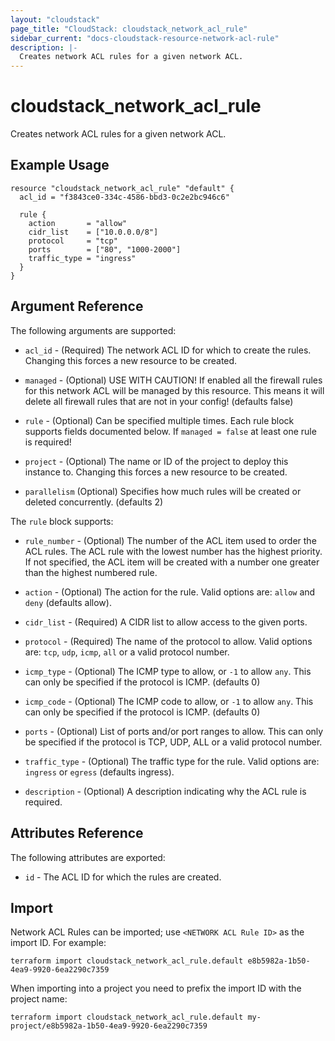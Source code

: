 ```yaml
---
layout: "cloudstack"
page_title: "CloudStack: cloudstack_network_acl_rule"
sidebar_current: "docs-cloudstack-resource-network-acl-rule"
description: |-
  Creates network ACL rules for a given network ACL.
---
```


# cloudstack_network_acl_rule

Creates network ACL rules for a given network ACL.

## Example Usage

```hcl
resource "cloudstack_network_acl_rule" "default" {
  acl_id = "f3843ce0-334c-4586-bbd3-0c2e2bc946c6"

  rule {
    action       = "allow"
    cidr_list    = ["10.0.0.0/8"]
    protocol     = "tcp"
    ports        = ["80", "1000-2000"]
    traffic_type = "ingress"
  }
}
```

## Argument Reference

The following arguments are supported:

* `acl_id` - (Required) The network ACL ID for which to create the rules.
    Changing this forces a new resource to be created.

* `managed` - (Optional) USE WITH CAUTION! If enabled all the firewall rules for
    this network ACL will be managed by this resource. This means it will delete
    all firewall rules that are not in your config! (defaults false)

* `rule` - (Optional) Can be specified multiple times. Each rule block supports
    fields documented below. If `managed = false` at least one rule is required!

* `project` - (Optional) The name or ID of the project to deploy this
    instance to. Changing this forces a new resource to be created.

* `parallelism` (Optional) Specifies how much rules will be created or deleted
    concurrently. (defaults 2)

The `rule` block supports:

* `rule_number` - (Optional) The number of the ACL item used to order the ACL rules. The ACL rule with the lowest number has the highest priority. If not specified, the ACL item will be created with a number one greater than the highest numbered rule.

* `action` - (Optional) The action for the rule. Valid options are: `allow` and
    `deny` (defaults allow).

* `cidr_list` - (Required) A CIDR list to allow access to the given ports.

* `protocol` - (Required) The name of the protocol to allow. Valid options are:
    `tcp`, `udp`, `icmp`, `all` or a valid protocol number.

* `icmp_type` - (Optional) The ICMP type to allow, or `-1` to allow `any`. This
    can only be specified if the protocol is ICMP. (defaults 0)

* `icmp_code` - (Optional) The ICMP code to allow, or `-1` to allow `any`. This
    can only be specified if the protocol is ICMP. (defaults 0)

* `ports` - (Optional) List of ports and/or port ranges to allow. This can only
    be specified if the protocol is TCP, UDP, ALL or a valid protocol number.

* `traffic_type` - (Optional) The traffic type for the rule. Valid options are:
    `ingress` or `egress` (defaults ingress).

* `description` - (Optional) A description indicating why the ACL rule is required.

## Attributes Reference

The following attributes are exported:

* `id` - The ACL ID for which the rules are created.

## Import

Network ACL Rules can be imported; use `<NETWORK ACL Rule ID>` as the import ID. For
example:

```shell
terraform import cloudstack_network_acl_rule.default e8b5982a-1b50-4ea9-9920-6ea2290c7359
```

When importing into a project you need to prefix the import ID with the project name:

```shell
terraform import cloudstack_network_acl_rule.default my-project/e8b5982a-1b50-4ea9-9920-6ea2290c7359
```